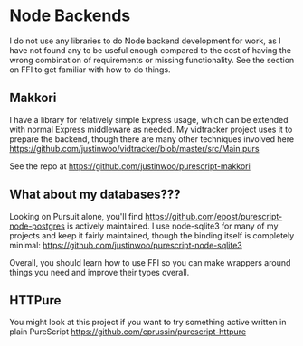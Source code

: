 # Node Backends

I do not use any libraries to do Node backend development for work, as I have not found any to be useful enough compared to the cost of having the wrong combination of requirements or missing functionality. See the section on FFI to get familiar with how to do things.

## Makkori

I have a library for relatively simple Express usage, which can be extended with normal Express middleware as needed. My vidtracker project uses it to prepare the backend, though there are many other techniques involved here <https://github.com/justinwoo/vidtracker/blob/master/src/Main.purs>

See the repo at <https://github.com/justinwoo/purescript-makkori>

## What about my databases???

Looking on Pursuit alone, you'll find <https://github.com/epost/purescript-node-postgres> is actively maintained. I use node-sqlite3 for many of my projects and keep it fairly maintained, though the binding itself is completely minimal: <https://github.com/justinwoo/purescript-node-sqlite3>

Overall, you should learn how to use FFI so you can make wrappers around things you need and improve their types overall.

## HTTPure

You might look at this project if you want to try something active written in plain PureScript <https://github.com/cprussin/purescript-httpure>

